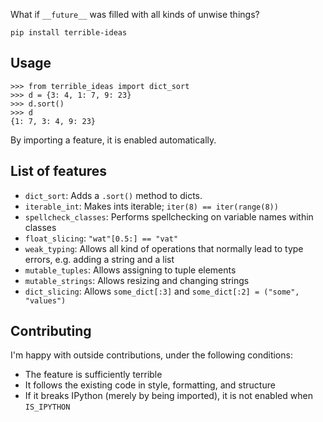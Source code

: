 What if `__future__` was filled with all kinds of unwise things?

    pip install terrible-ideas

## Usage

    >>> from terrible_ideas import dict_sort
    >>> d = {3: 4, 1: 7, 9: 23}
    >>> d.sort()
    >>> d
    {1: 7, 3: 4, 9: 23}

By importing a feature, it is enabled automatically.

## List of features

- `dict_sort`: Adds a `.sort()` method to dicts.
- `iterable_int`: Makes ints iterable; `iter(8) == iter(range(8))`
- `spellcheck_classes`: Performs spellchecking on variable names within classes
- `float_slicing`: `"wat"[0.5:] == "vat"`
- `weak_typing`: Allows all kind of operations that normally lead to type
  errors, e.g. adding a string and a list
- `mutable_tuples`: Allows assigning to tuple elements
- `mutable_strings`: Allows resizing and changing strings
- `dict_slicing`: Allows `some_dict[:3]` and `some_dict[:2] = ("some", "values")`

## Contributing

I'm happy with outside contributions, under the following conditions:

- The feature is sufficiently terrible
- It follows the existing code in style, formatting, and structure
- If it breaks IPython (merely by being imported), it is not enabled when
  `IS_IPYTHON`
